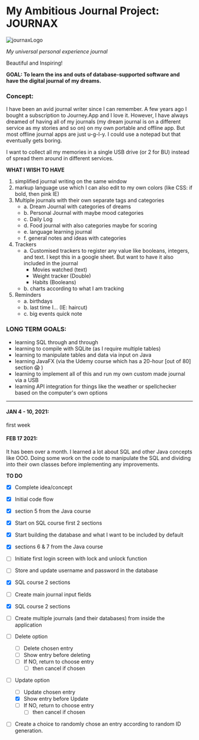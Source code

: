 # My Ambitious Journal Project: JOURNAX
![journaxLogo](https://github.com/immarisabel/Personal-Journal/blob/main/logotext.png)

*My universal personal experience journal*

Beautiful and Inspiring!

__GOAL: To learn the ins and outs of database-supported software and have the digital journal of my dreams.__

### Concept:
I have been an avid journal writer since I can remember. A few years ago I bought a subscription to Journey.App and I love it. However, I have always dreamed of having all of my journals (my dream journal is on a different service as my stories and so on) on my own portable and offline app. But most offline journal apps are just u-g-l-y. I could use a notepad but that eventually gets boring.

I want to collect all my memories in a single USB drive (or 2 for BU) instead of spread them around in different services.

__WHAT I WISH TO HAVE__

1. simplified journal writing on the same window
2. markup language use which I can also edit to my own colors (like CSS: if bold, then pink IE)
3. Multiple journals with their own separate tags and categories 
	- a. Dream Journal with categories of dreams
	- b. Personal Journal with maybe mood categories
	- c. Daily Log
	- d. Food journal with also categories maybe for scoring
	- e. language learning journal
	- f. general notes and ideas with categories
4. Trackers
	- a. Customised trackers to register any value like booleans, integers, and text. I kept this in a google sheet. But want to have it also included in the journal
		- Movies watched (text)
		- Weight tracker (Double)
		- Habits (Booleans)
	- b. charts according to what I am tracking
5. Reminders
	- a. birthdays
	- b. last time I... (IE: haircut)
	- c. big events quick note

###	LONG TERM GOALS:
- learning SQL through and through
- learning to compile with SQLite (as I require multiple tables)
- learning to manipulate tables and data via input on Java
- learning JavaFX (via the Udemy course which has a 20-hour [out of 80] section :scream: )
- learning to implement all of this and run my own custom made journal via a USB
- learning API integration for things like the weather or spellchecker based on the computer's own options

---
#### JAN 4 - 10, 2021:
first week
#### FEB 17 2021: 
It has been over a month. I learned a lot about SQL and other Java concepts like OOO. Doing some work on the code to manipulate the SQL and dividing into their own classes before implementing any improvements.




__TO DO__
- [x] Complete idea/concept 
- [x] Initial code flow
- [x] section 5 from the Java course
- [x] Start on SQL course first 2 sections
- [x] Start building the database and what I want to be included by default
- [x] sections 6 & 7 from the Java course
- [ ] Initiate first login screen with lock and unlock function
- [ ] Store and update username and password in the database
- [x] SQL course 2 sections
- [ ] Create main journal input fields
- [x] SQL course 2 sections
- [ ] Create multiple journals (and their databases) from inside the application

- [ ] Delete option
	- [ ] Delete chosen entry
	- [ ] Show entry before deleting
	- [ ] If NO, return to choose entry
		- [ ] then cancel if chosen
- [ ] Update option
	- [ ] Update chosen entry
	- [x] Show entry before Update
	- [ ] If NO, return to choose entry
		- [ ] then cancel if chosen
	
- [ ] Create a choice to randomly chose an entry according to random ID generation.

	
```